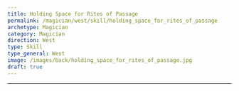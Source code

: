 ```yaml
---
title: Holding Space for Rites of Passage
permalink: /magician/west/skill/holding_space_for_rites_of_passage
archetype: Magician
category: Magician
direction: West
type: Skill
type_general: West
image: /images/back/holding_space_for_rites_of_passage.jpg
draft: true
---
```


---

